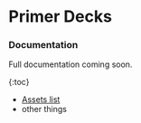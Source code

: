 # Primer Decks

### Documentation
Full documentation coming soon.

{:toc}

- [Assets list](/assets-list.md)
- other things

